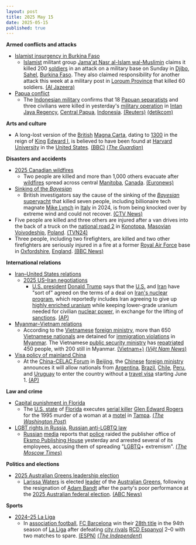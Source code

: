 ```yaml
---
layout: post
title: 2025 May 15
date: 2025-05-15
published: true
---
```



**Armed conflicts and attacks**

* [Islamist insurgency in Burkina Faso](https://en.wikipedia.org/wiki/Islamist_insurgency_in_Burkina_Faso "Islamist insurgency in Burkina Faso")
  + [Islamist](https://en.wikipedia.org/wiki/Islamism "Islamism") militant group [Jama'at Nasr al-Islam wal-Muslimin](https://en.wikipedia.org/wiki/Jama%27at_Nasr_al-Islam_wal-Muslimin "Jama'at Nasr al-Islam wal-Muslimin") claims it killed 200 [soldiers](https://en.wikipedia.org/wiki/Burkina_Faso_Armed_Forces "Burkina Faso Armed Forces") in an attack on a military base on Sunday in [Djibo](https://en.wikipedia.org/wiki/Djibo "Djibo"), [Sahel](https://en.wikipedia.org/wiki/Sahel "Sahel"), [Burkina Faso](https://en.wikipedia.org/wiki/Burkina_Faso "Burkina Faso"). They also claimed responsibility for another attack this week at a military post in [Loroum Province](https://en.wikipedia.org/wiki/Loroum_Province "Loroum Province") that killed 60 soldiers. [(Al Jazeera)](https://www.aljazeera.com/news/2025/5/15/al-qaeda-affiliate-claims-200-soldiers-killed-in-attack-in-burkina-faso)
* [Papua conflict](https://en.wikipedia.org/wiki/Papua_conflict "Papua conflict")
  + The [Indonesian military](https://en.wikipedia.org/wiki/Indonesian_military "Indonesian military") confirms that 18 [Papuan separatists](https://en.wikipedia.org/wiki/Free_Papuan_Movement "Free Papuan Movement") and three civilians were killed in yesterday's [military operation](https://en.wikipedia.org/wiki/Military_operation "Military operation") in [Intan Jaya Regency](https://en.wikipedia.org/wiki/Intan_Jaya_Regency "Intan Jaya Regency"), [Central Papua](https://en.wikipedia.org/wiki/Central_Papua "Central Papua"), [Indonesia](https://en.wikipedia.org/wiki/Indonesia "Indonesia"). [(Reuters)](https://www.reuters.com/world/asia-pacific/indonesia-military-says-18-separatists-killed-operation-papua-region-2025-05-15/) [(detikcom)](https://news.detik.com/berita/d-7915110/tni-tembak-mati-18-anggota-opm-di-intan-jaya-papua-tengah/)

**Arts and culture**

* A long-lost version of the [British](https://en.wikipedia.org/wiki/United_Kingdom "United Kingdom") [Magna Carta](https://en.wikipedia.org/wiki/Magna_Carta "Magna Carta"), dating to [1300](https://en.wikipedia.org/wiki/1300 "1300") in the reign of [King](https://en.wikipedia.org/wiki/King_of_England "King of England") [Edward I](https://en.wikipedia.org/wiki/Edward_I_of_England "Edward I of England"), is believed to have been found at [Harvard University](https://en.wikipedia.org/wiki/Harvard_University "Harvard University") in the [United States](https://en.wikipedia.org/wiki/United_States "United States"). [(BBC)](https://www.bbc.com/news/articles/cm23zjknre7o) [(*The Guardian*)](https://www.theguardian.com/uk-news/2025/may/15/harvards-unofficial-copy-of-magna-carta-is-actually-an-original-experts-say)

**Disasters and accidents**

* [2025 Canadian wildfires](https://en.wikipedia.org/wiki/2025_Canadian_wildfires "2025 Canadian wildfires")
  + Two people are killed and more than 1,000 others evacuate after [wildfires](https://en.wikipedia.org/wiki/Wildfire "Wildfire") spread across central [Manitoba](https://en.wikipedia.org/wiki/Manitoba "Manitoba"), [Canada](https://en.wikipedia.org/wiki/Canada "Canada"). [(Euronews)](https://www.euronews.com/2025/05/16/police-say-two-people-were-killed-in-massive-wildfire-in-central-canadian-province-of-mani)
* [Sinking of the *Bayesian*](https://en.wikipedia.org/wiki/Bayesian_%28yacht%29#Sinking "Bayesian (yacht)")
  + British investigators say the cause of the sinking of the [*Bayesian*](https://en.wikipedia.org/wiki/Bayesian_%28yacht%29 "Bayesian (yacht)") [superyacht](https://en.wikipedia.org/wiki/Superyacht "Superyacht") that killed seven people, including billionaire tech magnate [Mike Lynch](https://en.wikipedia.org/wiki/Mike_Lynch_%28businessman%29 "Mike Lynch (businessman)") in [Italy](https://en.wikipedia.org/wiki/Italy "Italy") in 2024, is from being knocked over by extreme wind and could not recover. [(CTV News)](https://www.ctvnews.ca/world/article/extreme-wind-blamed-for-sinking-of-superyacht-off-sicily-last-year-british-probe-says/)
* Five people are killed and three others are injured after a van drives into the back of a truck on the [national road 2](https://en.wikipedia.org/wiki/National_road_2_%28Poland%29 "National road 2 (Poland)") in [Konotopa](https://en.wikipedia.org/wiki/Konotopa%2C_Warsaw_West_County "Konotopa, Warsaw West County"), [Masovian Voivodeship](https://en.wikipedia.org/wiki/Masovian_Voivodeship "Masovian Voivodeship"), [Poland](https://en.wikipedia.org/wiki/Poland "Poland"). [(TVN24)](https://tvn24.pl/polska/wypadek-na-s2-pod-warszawa-miejscowosc-konotopa-nie-zyje-piec-osob-trzy-ranne-st8461084)
* Three people, including two firefighters, are killed and two other firefighters are seriously injured in a fire at a former [Royal Air Force](https://en.wikipedia.org/wiki/Royal_Air_Force "Royal Air Force") base in [Oxfordshire](https://en.wikipedia.org/wiki/Oxfordshire "Oxfordshire"), [England](https://en.wikipedia.org/wiki/England "England"). [(BBC News)](https://www.bbc.com/news/live/cx2r5mrv2n0t)

**International relations**

* [Iran–United States relations](https://en.wikipedia.org/wiki/Iran%E2%80%93United_States_relations "Iran–United States relations")
  + [2025 US–Iran negotiations](https://en.wikipedia.org/wiki/2025_US%E2%80%93Iran_negotiations "2025 US–Iran negotiations")
    - [U.S. president](https://en.wikipedia.org/wiki/U.S._president "U.S. president") [Donald Trump](https://en.wikipedia.org/wiki/Donald_Trump "Donald Trump") says that the [U.S.](https://en.wikipedia.org/wiki/United_States "United States") and [Iran](https://en.wikipedia.org/wiki/Iran "Iran") have "sort of" agreed on the terms of a deal on [Iran's nuclear program](https://en.wikipedia.org/wiki/Nuclear_program_of_Iran "Nuclear program of Iran"), which reportedly includes Iran agreeing to give up [highly enriched uranium](https://en.wikipedia.org/wiki/Highly_enriched_uranium "Highly enriched uranium") while keeping lower-grade uranium needed for civilian [nuclear power](https://en.wikipedia.org/wiki/Nuclear_power "Nuclear power"), in exchange for the lifting of [sanctions](https://en.wikipedia.org/wiki/International_sanctions_against_Iran "International sanctions against Iran"). [(AP)](https://apnews.com/article/trump-qatar-syria-aludeid-air-base-9c868799582685b3a115c6f0c243d606)
* [Myanmar–Vietnam relations](https://en.wikipedia.org/wiki/Myanmar%E2%80%93Vietnam_relations "Myanmar–Vietnam relations")
  + According to the [Vietnamese](https://en.wikipedia.org/wiki/Vietnam "Vietnam") [foreign ministry](https://en.wikipedia.org/wiki/Ministry_of_Foreign_Affairs_%28Vietnam%29 "Ministry of Foreign Affairs (Vietnam)"), more than 650 [Vietnamese nationals](https://en.wikipedia.org/wiki/Vietnamese_people "Vietnamese people") are detained for [immigration violations](https://en.wikipedia.org/wiki/Illegal_immigration "Illegal immigration") in [Myanmar](https://en.wikipedia.org/wiki/Myanmar "Myanmar"). The Vietnamese [public security ministry](https://en.wikipedia.org/wiki/Ministry_of_Public_Security_%28Vietnam%29 "Ministry of Public Security (Vietnam)") has [repatriated](https://en.wikipedia.org/wiki/Repatriate "Repatriate") 450 people, with 200 still in Myanmar. [(Vietnam+)](https://en.vietnamplus.vn/over-450-vietnamese-citizens-repatriated-from-myanmar-foreign-ministry-post319315.vnp) [(*Việt Nam News*)](https://vietnamnews.vn/politics-laws/1717736/400-vietnamese-nationals-detained-in-myanmar-over-immigration-regulations.html)
* [Visa policy of mainland China](https://en.wikipedia.org/wiki/Visa_policy_of_mainland_China "Visa policy of mainland China")
  + At the [China-CELAC Forum](https://en.wikipedia.org/wiki/China-CELAC_Forum "China-CELAC Forum") in [Beijing](https://en.wikipedia.org/wiki/Beijing "Beijing"), the [Chinese](https://en.wikipedia.org/wiki/China "China") [foreign ministry](https://en.wikipedia.org/wiki/Ministry_of_Foreign_Affairs_%28China%29 "Ministry of Foreign Affairs (China)") announces it will allow nationals from [Argentina](https://en.wikipedia.org/wiki/Argentina "Argentina"), [Brazil](https://en.wikipedia.org/wiki/Brazil "Brazil"), [Chile](https://en.wikipedia.org/wiki/Chile "Chile"), [Peru](https://en.wikipedia.org/wiki/Peru "Peru"), and [Uruguay](https://en.wikipedia.org/wiki/Uruguay "Uruguay") to enter the country without a [travel visa](https://en.wikipedia.org/wiki/Travel_visa "Travel visa") starting June 1. [(AP)](https://apnews.com/article/china-latin-america-visa-free-travel-1b3baa45cbe2b866b8d42900d29949b7)

**Law and crime**

* [Capital punishment in Florida](https://en.wikipedia.org/wiki/Capital_punishment_in_Florida "Capital punishment in Florida")
  + The [U.S. state](https://en.wikipedia.org/wiki/U.S._state "U.S. state") of [Florida](https://en.wikipedia.org/wiki/Florida "Florida") executes [serial killer](https://en.wikipedia.org/wiki/Serial_killer "Serial killer") [Glen Edward Rogers](https://en.wikipedia.org/wiki/Glen_Edward_Rogers "Glen Edward Rogers") for the 1995 murder of a woman at a [motel](https://en.wikipedia.org/wiki/Motel "Motel") in [Tampa](https://en.wikipedia.org/wiki/Tampa%2C_Florida "Tampa, Florida"). [(*The Washington Post*)](https://www.washingtonpost.com/national/2025/05/15/florida-execution-glen-rogers-oj-simpson-case/2aeeda2c-317b-11f0-8498-1f8214bba2d2_story.html)
* [LGBT rights in Russia](https://en.wikipedia.org/wiki/LGBT_rights_in_Russia "LGBT rights in Russia"), [Russian anti-LGBTQ law](https://en.wikipedia.org/wiki/Russian_anti-LGBTQ_law "Russian anti-LGBTQ law")
  + [Russian](https://en.wikipedia.org/wiki/Russia "Russia") [media](https://en.wikipedia.org/wiki/Mass_media_in_Russia "Mass media in Russia") reports that [police](https://en.wikipedia.org/wiki/Police_of_Russia "Police of Russia") raided the publisher office of [Eksmo Publishing House](https://en.wikipedia.org/wiki/Eksmo "Eksmo") yesterday and arrested several of its employees, accusing them of spreading "[LGBTQ](https://en.wikipedia.org/wiki/LGBTQ "LGBTQ")+ extremism". [(*The Moscow Times*)](https://www.themoscowtimes.com/2025/05/15/police-arrest-publishing-house-staff-over-alleged-lgbtq-books-a89090)

**Politics and elections**

* [2025 Australian Greens leadership election](https://en.wikipedia.org/wiki/2025_Australian_Greens_leadership_election "2025 Australian Greens leadership election")
  + [Larissa Waters](https://en.wikipedia.org/wiki/Larissa_Waters "Larissa Waters") is elected [leader](https://en.wikipedia.org/wiki/Leaders_of_the_Australian_Greens "Leaders of the Australian Greens") of the [Australian Greens](https://en.wikipedia.org/wiki/Australian_Greens "Australian Greens"), following the resignation of [Adam Bandt](https://en.wikipedia.org/wiki/Adam_Bandt "Adam Bandt") after the party's poor performance at the [2025 Australian federal election](https://en.wikipedia.org/wiki/2025_Australian_federal_election "2025 Australian federal election"). [(ABC News)](https://www.abc.net.au/news/2025-05-15/larissa-waters-greens-leader/105296840)

**Sports**

* [2024–25 La Liga](https://en.wikipedia.org/wiki/2024%E2%80%9325_La_Liga "2024–25 La Liga")
  + In [association football](https://en.wikipedia.org/wiki/Association_football "Association football"), [FC Barcelona](https://en.wikipedia.org/wiki/FC_Barcelona "FC Barcelona") win their [28th title](https://en.wikipedia.org/wiki/List_of_Spanish_football_champions "List of Spanish football champions") in the 94th season of [La Liga](https://en.wikipedia.org/wiki/La_Liga "La Liga") after defeating [city rivals](https://en.wikipedia.org/wiki/Derbi_Barcelon%C3%AD "Derbi Barceloní") [RCD Espanyol](https://en.wikipedia.org/wiki/RCD_Espanyol "RCD Espanyol") 2–0 with two matches to spare. [(ESPN)](https://www.espn.com/soccer/story/_/id/45140086/barcelona-win-laliga-domestic-treble-madrid-draw) [(*The Independent*)](https://www.independent.co.uk/sport/football/lamine-yamal-barcelona-la-liga-title-b2752051.html)
